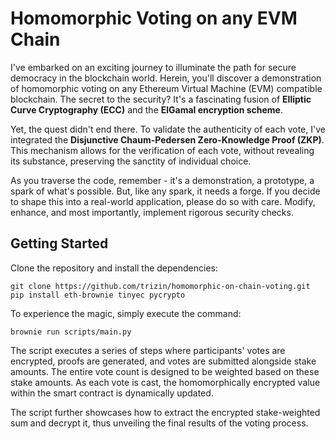 # Homomorphic Voting on any EVM Chain

I've embarked on an exciting journey to illuminate the path for secure democracy in the blockchain world. Herein, you'll discover a demonstration of homomorphic voting on any Ethereum Virtual Machine (EVM) compatible blockchain. The secret to the security? It's a fascinating fusion of **Elliptic Curve Cryptography (ECC)** and the **ElGamal encryption scheme**.

Yet, the quest didn't end there. To validate the authenticity of each vote, I've integrated the **Disjunctive Chaum-Pedersen Zero-Knowledge Proof (ZKP)**. This mechanism allows for the verification of each vote, without revealing its substance, preserving the sanctity of individual choice.

As you traverse the code, remember - it's a demonstration, a prototype, a spark of what's possible. But, like any spark, it needs a forge. If you decide to shape this into a real-world application, please do so with care. Modify, enhance, and most importantly, implement rigorous security checks.

## Getting Started

Clone the repository and install the dependencies:

```shell
git clone https://github.com/trizin/homomorphic-on-chain-voting.git
pip install eth-brownie tinyec pycrypto
```

To experience the magic, simply execute the command:

```shell
brownie run scripts/main.py
```

The script executes a series of steps where participants' votes are encrypted, proofs are generated, and votes are submitted alongside stake amounts. The entire vote count is designed to be weighted based on these stake amounts. As each vote is cast, the homomorphically encrypted value within the smart contract is dynamically updated.

The script further showcases how to extract the encrypted stake-weighted sum and decrypt it, thus unveiling the final results of the voting process.
